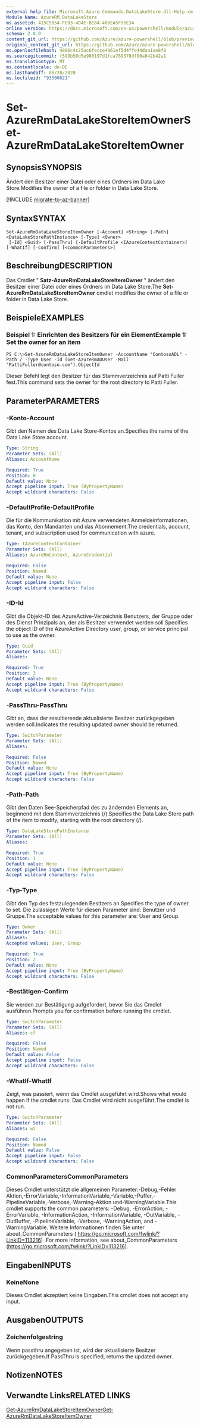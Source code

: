 ```yaml
---
external help file: Microsoft.Azure.Commands.DataLakeStore.dll-Help.xml
Module Name: AzureRM.DataLakeStore
ms.assetid: 415C5854-FE03-4D4E-BE84-408EA5F95E34
online version: https://docs.microsoft.com/en-us/powershell/module/azurerm.datalakestore/set-azurermdatalakestoreitemowner
schema: 2.0.0
content_git_url: https://github.com/Azure/azure-powershell/blob/preview/src/ResourceManager/DataLakeStore/Commands.DataLakeStore/help/Set-AzureRmDataLakeStoreItemOwner.md
original_content_git_url: https://github.com/Azure/azure-powershell/blob/preview/src/ResourceManager/DataLakeStore/Commands.DataLakeStore/help/Set-AzureRmDataLakeStoreItemOwner.md
ms.openlocfilehash: 4806c4c25ac6fecce4961ef5d4ffe44daa1ae8f8
ms.sourcegitcommit: f599b50d5e980197d1fca769378df90a842b42a1
ms.translationtype: MT
ms.contentlocale: de-DE
ms.lasthandoff: 08/20/2020
ms.locfileid: "93500621"
---
```

# <span data-ttu-id="c1b91-101">Set-AzureRmDataLakeStoreItemOwner</span><span class="sxs-lookup"><span data-stu-id="c1b91-101">Set-AzureRmDataLakeStoreItemOwner</span></span>

## <span data-ttu-id="c1b91-102">Synopsis</span><span class="sxs-lookup"><span data-stu-id="c1b91-102">SYNOPSIS</span></span>
<span data-ttu-id="c1b91-103">Ändert den Besitzer einer Datei oder eines Ordners im Data Lake Store.</span><span class="sxs-lookup"><span data-stu-id="c1b91-103">Modifies the owner of a file or folder in Data Lake Store.</span></span>

[!INCLUDE [migrate-to-az-banner](../../includes/migrate-to-az-banner.md)]

## <span data-ttu-id="c1b91-104">Syntax</span><span class="sxs-lookup"><span data-stu-id="c1b91-104">SYNTAX</span></span>

```
Set-AzureRmDataLakeStoreItemOwner [-Account] <String> [-Path] <DataLakeStorePathInstance> [-Type] <Owner>
 [-Id] <Guid> [-PassThru] [-DefaultProfile <IAzureContextContainer>] [-WhatIf] [-Confirm] [<CommonParameters>]
```

## <span data-ttu-id="c1b91-105">Beschreibung</span><span class="sxs-lookup"><span data-stu-id="c1b91-105">DESCRIPTION</span></span>
<span data-ttu-id="c1b91-106">Das Cmdlet " **Satz-AzureRmDataLakeStoreItemOwner** " ändert den Besitzer einer Datei oder eines Ordners im Data Lake Store.</span><span class="sxs-lookup"><span data-stu-id="c1b91-106">The **Set-AzureRmDataLakeStoreItemOwner** cmdlet modifies the owner of a file or folder in Data Lake Store.</span></span>

## <span data-ttu-id="c1b91-107">Beispiele</span><span class="sxs-lookup"><span data-stu-id="c1b91-107">EXAMPLES</span></span>

### <span data-ttu-id="c1b91-108">Beispiel 1: Einrichten des Besitzers für ein Element</span><span class="sxs-lookup"><span data-stu-id="c1b91-108">Example 1: Set the owner for an item</span></span>
```
PS C:\>Set-AzureRmDataLakeStoreItemOwner -AccountName "ContosoADL" -Path / -Type User -Id (Get-AzureRmADUser -Mail "PattiFuller@contoso.com").ObjectId
```

<span data-ttu-id="c1b91-109">Dieser Befehl legt den Besitzer für das Stammverzeichnis auf Patti Fuller fest.</span><span class="sxs-lookup"><span data-stu-id="c1b91-109">This command sets the owner for the root directory to Patti Fuller.</span></span>

## <span data-ttu-id="c1b91-110">Parameter</span><span class="sxs-lookup"><span data-stu-id="c1b91-110">PARAMETERS</span></span>

### <span data-ttu-id="c1b91-111">-Konto</span><span class="sxs-lookup"><span data-stu-id="c1b91-111">-Account</span></span>
<span data-ttu-id="c1b91-112">Gibt den Namen des Data Lake Store-Kontos an.</span><span class="sxs-lookup"><span data-stu-id="c1b91-112">Specifies the name of the Data Lake Store account.</span></span>

```yaml
Type: String
Parameter Sets: (All)
Aliases: AccountName

Required: True
Position: 0
Default value: None
Accept pipeline input: True (ByPropertyName)
Accept wildcard characters: False
```

### <span data-ttu-id="c1b91-113">-DefaultProfile</span><span class="sxs-lookup"><span data-stu-id="c1b91-113">-DefaultProfile</span></span>
<span data-ttu-id="c1b91-114">Die für die Kommunikation mit Azure verwendeten Anmeldeinformationen, das Konto, den Mandanten und das Abonnement.</span><span class="sxs-lookup"><span data-stu-id="c1b91-114">The credentials, account, tenant, and subscription used for communication with azure.</span></span>

```yaml
Type: IAzureContextContainer
Parameter Sets: (All)
Aliases: AzureRmContext, AzureCredential

Required: False
Position: Named
Default value: None
Accept pipeline input: False
Accept wildcard characters: False
```

### <span data-ttu-id="c1b91-115">-ID</span><span class="sxs-lookup"><span data-stu-id="c1b91-115">-Id</span></span>
<span data-ttu-id="c1b91-116">Gibt die Objekt-ID des AzureActive-Verzeichnis Benutzers, der Gruppe oder des Dienst Prinzipals an, der als Besitzer verwendet werden soll.</span><span class="sxs-lookup"><span data-stu-id="c1b91-116">Specifies the object ID of the AzureActive Directory user, group, or service principal to use as the owner.</span></span>

```yaml
Type: Guid
Parameter Sets: (All)
Aliases: 

Required: True
Position: 3
Default value: None
Accept pipeline input: True (ByPropertyName)
Accept wildcard characters: False
```

### <span data-ttu-id="c1b91-117">-PassThru</span><span class="sxs-lookup"><span data-stu-id="c1b91-117">-PassThru</span></span>
<span data-ttu-id="c1b91-118">Gibt an, dass der resultierende aktualisierte Besitzer zurückgegeben werden soll.</span><span class="sxs-lookup"><span data-stu-id="c1b91-118">Indicates the resulting updated owner should be returned.</span></span>

```yaml
Type: SwitchParameter
Parameter Sets: (All)
Aliases: 

Required: False
Position: Named
Default value: None
Accept pipeline input: True (ByPropertyName)
Accept wildcard characters: False
```

### <span data-ttu-id="c1b91-119">-Path</span><span class="sxs-lookup"><span data-stu-id="c1b91-119">-Path</span></span>
<span data-ttu-id="c1b91-120">Gibt den Daten See-Speicherpfad des zu ändernden Elements an, beginnend mit dem Stammverzeichnis (/).</span><span class="sxs-lookup"><span data-stu-id="c1b91-120">Specifies the Data Lake Store path of the item to modify, starting with the root directory (/).</span></span>

```yaml
Type: DataLakeStorePathInstance
Parameter Sets: (All)
Aliases: 

Required: True
Position: 1
Default value: None
Accept pipeline input: True (ByPropertyName)
Accept wildcard characters: False
```

### <span data-ttu-id="c1b91-121">-Typ</span><span class="sxs-lookup"><span data-stu-id="c1b91-121">-Type</span></span>
<span data-ttu-id="c1b91-122">Gibt den Typ des festzulegenden Besitzers an.</span><span class="sxs-lookup"><span data-stu-id="c1b91-122">Specifies the type of owner to set.</span></span>
<span data-ttu-id="c1b91-123">Die zulässigen Werte für diesen Parameter sind: Benutzer und Gruppe.</span><span class="sxs-lookup"><span data-stu-id="c1b91-123">The acceptable values for this parameter are: User and Group.</span></span>

```yaml
Type: Owner
Parameter Sets: (All)
Aliases: 
Accepted values: User, Group

Required: True
Position: 2
Default value: None
Accept pipeline input: True (ByPropertyName)
Accept wildcard characters: False
```

### <span data-ttu-id="c1b91-124">-Bestätigen</span><span class="sxs-lookup"><span data-stu-id="c1b91-124">-Confirm</span></span>
<span data-ttu-id="c1b91-125">Sie werden zur Bestätigung aufgefordert, bevor Sie das Cmdlet ausführen.</span><span class="sxs-lookup"><span data-stu-id="c1b91-125">Prompts you for confirmation before running the cmdlet.</span></span>

```yaml
Type: SwitchParameter
Parameter Sets: (All)
Aliases: cf

Required: False
Position: Named
Default value: False
Accept pipeline input: False
Accept wildcard characters: False
```

### <span data-ttu-id="c1b91-126">-WhatIf</span><span class="sxs-lookup"><span data-stu-id="c1b91-126">-WhatIf</span></span>
<span data-ttu-id="c1b91-127">Zeigt, was passiert, wenn das Cmdlet ausgeführt wird.</span><span class="sxs-lookup"><span data-stu-id="c1b91-127">Shows what would happen if the cmdlet runs.</span></span>
<span data-ttu-id="c1b91-128">Das Cmdlet wird nicht ausgeführt.</span><span class="sxs-lookup"><span data-stu-id="c1b91-128">The cmdlet is not run.</span></span>

```yaml
Type: SwitchParameter
Parameter Sets: (All)
Aliases: wi

Required: False
Position: Named
Default value: False
Accept pipeline input: False
Accept wildcard characters: False
```

### <span data-ttu-id="c1b91-129">CommonParameters</span><span class="sxs-lookup"><span data-stu-id="c1b91-129">CommonParameters</span></span>
<span data-ttu-id="c1b91-130">Dieses Cmdlet unterstützt die allgemeinen Parameter:-Debug,-Fehler Aktion,-ErrorVariable,-InformationVariable,-Variable,-Puffer,-PipelineVariable,-Verbose,-Warning-Aktion und-WarningVariable.</span><span class="sxs-lookup"><span data-stu-id="c1b91-130">This cmdlet supports the common parameters: -Debug, -ErrorAction, -ErrorVariable, -InformationAction, -InformationVariable, -OutVariable, -OutBuffer, -PipelineVariable, -Verbose, -WarningAction, and -WarningVariable.</span></span> <span data-ttu-id="c1b91-131">Weitere Informationen finden Sie unter about_CommonParameters ( https://go.microsoft.com/fwlink/?LinkID=113216) .</span><span class="sxs-lookup"><span data-stu-id="c1b91-131">For more information, see about_CommonParameters (https://go.microsoft.com/fwlink/?LinkID=113216).</span></span>

## <span data-ttu-id="c1b91-132">Eingaben</span><span class="sxs-lookup"><span data-stu-id="c1b91-132">INPUTS</span></span>

### <span data-ttu-id="c1b91-133">Keine</span><span class="sxs-lookup"><span data-stu-id="c1b91-133">None</span></span>
<span data-ttu-id="c1b91-134">Dieses Cmdlet akzeptiert keine Eingaben.</span><span class="sxs-lookup"><span data-stu-id="c1b91-134">This cmdlet does not accept any input.</span></span>

## <span data-ttu-id="c1b91-135">Ausgaben</span><span class="sxs-lookup"><span data-stu-id="c1b91-135">OUTPUTS</span></span>

### <span data-ttu-id="c1b91-136">Zeichenfolge</span><span class="sxs-lookup"><span data-stu-id="c1b91-136">string</span></span>
<span data-ttu-id="c1b91-137">Wenn passthru angegeben ist, wird der aktualisierte Besitzer zurückgegeben.</span><span class="sxs-lookup"><span data-stu-id="c1b91-137">If PassThru is specified, returns the updated owner.</span></span>

## <span data-ttu-id="c1b91-138">Notizen</span><span class="sxs-lookup"><span data-stu-id="c1b91-138">NOTES</span></span>

## <span data-ttu-id="c1b91-139">Verwandte Links</span><span class="sxs-lookup"><span data-stu-id="c1b91-139">RELATED LINKS</span></span>

[<span data-ttu-id="c1b91-140">Get-AzureRmDataLakeStoreItemOwner</span><span class="sxs-lookup"><span data-stu-id="c1b91-140">Get-AzureRmDataLakeStoreItemOwner</span></span>](./Get-AzureRmDataLakeStoreItemOwner.md)


